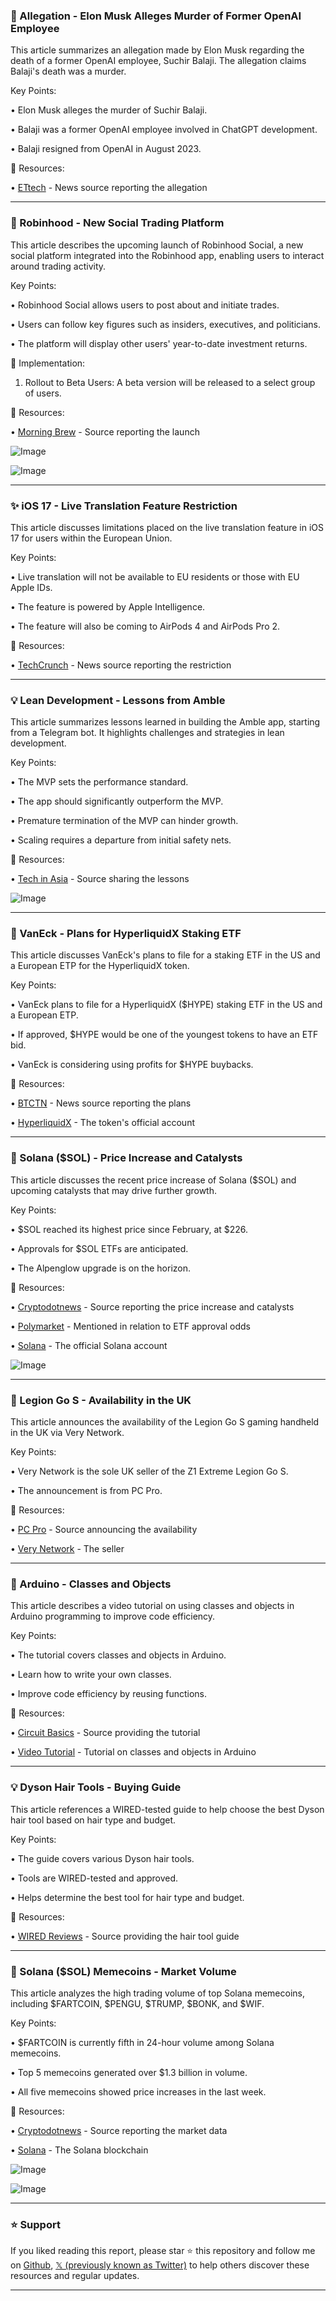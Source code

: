 ### 🤖 Allegation - Elon Musk Alleges Murder of Former OpenAI Employee

This article summarizes an allegation made by Elon Musk regarding the death of a former OpenAI employee, Suchir Balaji.  The allegation claims Balaji's death was a murder.

Key Points:

• Elon Musk alleges the murder of Suchir Balaji.

• Balaji was a former OpenAI employee involved in ChatGPT development.

• Balaji resigned from OpenAI in August 2023.


🔗 Resources:

• [ETtech](https://x.com/ETtech) - News source reporting the allegation


---

### 🚀 Robinhood - New Social Trading Platform

This article describes the upcoming launch of Robinhood Social, a new social platform integrated into the Robinhood app, enabling users to interact around trading activity.

Key Points:

• Robinhood Social allows users to post about and initiate trades.

• Users can follow key figures such as insiders, executives, and politicians.

• The platform will display other users' year-to-date investment returns.


🚀 Implementation:

1. Rollout to Beta Users: A beta version will be released to a select group of users.


🔗 Resources:

• [Morning Brew](https://x.com/MorningBrew) - Source reporting the launch

![Image](https://pbs.twimg.com/media/G0k2cLzWsAA5q-d?format=jpg&name=small)

![Image](https://pbs.twimg.com/media/G0k2c7SXcAAIeAt?format=jpg&name=small)


---

### ✨ iOS 17 - Live Translation Feature Restriction

This article discusses limitations placed on the live translation feature in iOS 17 for users within the European Union.

Key Points:

• Live translation will not be available to EU residents or those with EU Apple IDs.

• The feature is powered by Apple Intelligence.

• The feature will also be coming to AirPods 4 and AirPods Pro 2.



🔗 Resources:

• [TechCrunch](https://x.com/TechCrunch) - News source reporting the restriction

---

### 💡 Lean Development - Lessons from Amble

This article summarizes lessons learned in building the Amble app, starting from a Telegram bot.  It highlights challenges and strategies in lean development.

Key Points:

• The MVP sets the performance standard.

• The app should significantly outperform the MVP.

• Premature termination of the MVP can hinder growth.

• Scaling requires a departure from initial safety nets.


🔗 Resources:

• [Tech in Asia](https://x.com/techinasia) - Source sharing the lessons

![Image](https://pbs.twimg.com/media/G0kEUrzWAAA4fq2?format=jpg&name=small)

---

### 🚀 VanEck - Plans for HyperliquidX Staking ETF

This article discusses VanEck's plans to file for a staking ETF in the US and a European ETP for the HyperliquidX token.

Key Points:

• VanEck plans to file for a HyperliquidX ($HYPE) staking ETF in the US and a European ETP.

• If approved, $HYPE would be one of the youngest tokens to have an ETF bid.

• VanEck is considering using profits for $HYPE buybacks.



🔗 Resources:

• [BTCTN](https://x.com/BTCTN) - News source reporting the plans

• [HyperliquidX](https://x.com/HyperliquidX) - The token's official account


---

### 🚀 Solana ($SOL) - Price Increase and Catalysts

This article discusses the recent price increase of Solana ($SOL) and upcoming catalysts that may drive further growth.

Key Points:

• $SOL reached its highest price since February, at $226.

• Approvals for $SOL ETFs are anticipated.

• The Alpenglow upgrade is on the horizon.


🔗 Resources:

• [Cryptodotnews](https://x.com/cryptodotnews) - Source reporting the price increase and catalysts

• [Polymarket](https://x.com/Polymarket) - Mentioned in relation to ETF approval odds

• [Solana](https://x.com/solana) - The official Solana account

![Image](https://pbs.twimg.com/media/G0gkytQXIAAbIp5?format=jpg&name=small)


---

### 🚀 Legion Go S - Availability in the UK

This article announces the availability of the Legion Go S gaming handheld in the UK via Very Network.

Key Points:

• Very Network is the sole UK seller of the Z1 Extreme Legion Go S.

• The announcement is from PC Pro.



🔗 Resources:

• [PC Pro](https://x.com/pcpro) - Source announcing the availability

• [Very Network](https://x.com/verynetwork) - The seller


---

### 🤖 Arduino - Classes and Objects

This article describes a video tutorial on using classes and objects in Arduino programming to improve code efficiency.

Key Points:

• The tutorial covers classes and objects in Arduino.

• Learn how to write your own classes.

• Improve code efficiency by reusing functions.


🔗 Resources:

• [Circuit Basics](https://x.com/circuitbasics) - Source providing the tutorial

• [Video Tutorial](https://youtu.be/zp23Oqd2D5g) -  Tutorial on classes and objects in Arduino


---

### 💡 Dyson Hair Tools - Buying Guide

This article references a WIRED-tested guide to help choose the best Dyson hair tool based on hair type and budget.


Key Points:

•  The guide covers various Dyson hair tools.

•  Tools are WIRED-tested and approved.

•  Helps determine the best tool for hair type and budget.


🔗 Resources:

• [WIRED Reviews](https://x.com/wiredreviews) - Source providing the hair tool guide


---

### 🚀 Solana ($SOL) Memecoins - Market Volume

This article analyzes the high trading volume of top Solana memecoins, including $FARTCOIN, $PENGU, $TRUMP, $BONK, and $WIF.

Key Points:

• $FARTCOIN is currently fifth in 24-hour volume among Solana memecoins.

• Top 5 memecoins generated over $1.3 billion in volume.

• All five memecoins showed price increases in the last week.


🔗 Resources:

• [Cryptodotnews](https://x.com/cryptodotnews) - Source reporting the market data

• [Solana](https://x.com/solana) - The Solana blockchain


![Image](https://pbs.twimg.com/media/G0fEB1NWkAAwFYl?format=png&name=small)

![Image](https://pbs.twimg.com/media/G0Zz0O2XAAAXBw4?format=jpg&name=small)


---

### ⭐️ Support

If you liked reading this report, please star ⭐️ this repository and follow me on [Github](https://github.com/Drix10), [𝕏 (previously known as Twitter)](https://x.com/DRIX_10_) to help others discover these resources and regular updates.

---